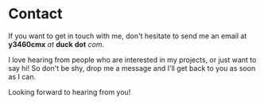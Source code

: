 # Contact
If you want to get in touch with me, don't hesitate to send me an email at **y3460cmx** *at* **duck** **dot** *com*.

I love hearing from people who are interested in my projects, or just want to say hi! So don't be shy, drop me a message and I'll get back to you as soon as I can.

Looking forward to hearing from you!
